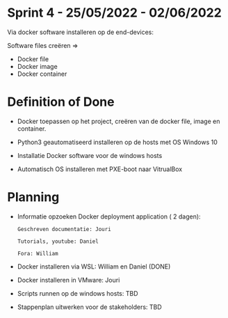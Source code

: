 # Sprint 4 - 25/05/2022 - 02/06/2022

Via docker software installeren op de end-devices:

Software files creëren =>

-	Docker file
-	Docker image
-	Docker container

# Definition of Done

-	Docker toepassen op het project, creëren van de docker file, image en container.

-	Python3 geautomatiseerd installeren op de hosts met OS Windows 10

-	Installatie Docker software voor de windows hosts

-	Automatisch OS installeren met PXE-boot naar VitrualBox

# Planning

-	Informatie opzoeken Docker deployment application ( 2 dagen):	
	 
		Geschreven documentatie: Jouri
		
		Tutorials, youtube: Daniel
						
		Fora: William
					
									
-	Docker installeren via WSL: William en Daniel (DONE)

-	Docker installeren in VMware: Jouri

-	Scripts runnen op de windows hosts: TBD

-	Stappenplan uitwerken voor de stakeholders: TBD
